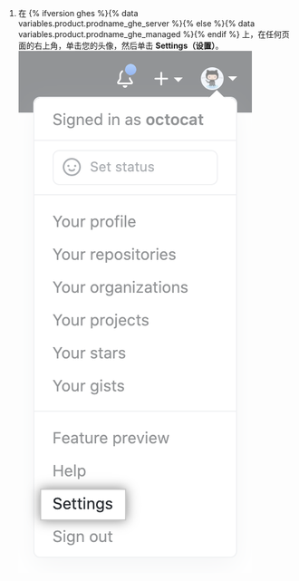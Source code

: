 1. 在 {% ifversion ghes %}{% data variables.product.prodname_ghe_server %}{% else %}{% data variables.product.prodname_ghe_managed %}{% endif %} 上，在任何页面的右上角，单击您的头像，然后单击 **Settings（设置）**。 ![用户栏中的 Settings 图标](/assets/images/help/settings/userbar-account-settings.png)
